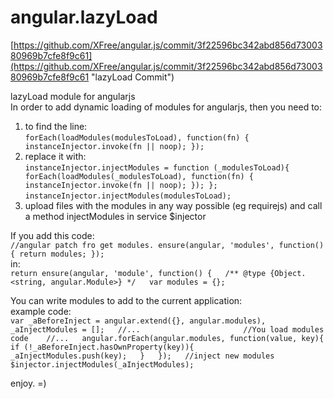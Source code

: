 angular.lazyLoad
================
  
[https://github.com/XFree/angular.js/commit/3f22596bc342abd856d7300380969b7cfe8f9c61](https://github.com/XFree/angular.js/commit/3f22596bc342abd856d7300380969b7cfe8f9c61 "lazyLoad Commit")


lazyLoad module for angularjs  
In order to add dynamic loading of modules for angularjs, then you need to:   

1. to find the line:  
  `forEach(loadModules(modulesToLoad), function(fn) { instanceInjector.invoke(fn || noop); });`
2. replace it with:  
  `instanceInjector.injectModules = function (_modulesToLoad){
    forEach(loadModules(_modulesToLoad), function(fn) { instanceInjector.invoke(fn || noop); });
  };`  
  `instanceInjector.injectModules(modulesToLoad);`  
3. upload files with the modules in any way possible (eg requirejs) and call a method injectModules in service $injector

If you add this code:  
 `//angular patch fro get modules.
     ensure(angular, 'modules', function(){
        return modules;
     });`  
in:       
 `return ensure(angular, 'module', function() {  
 /** @type {Object.<string, angular.Module>} */  
    var modules = {};`  
        
You can write modules to add to the current application:  
 example code:  
 `var _aBeforeInject = angular.extend({}, angular.modules),  
     _aInjectModules = [];  
 //...                      
 //You load modules code   
 //...  
 angular.forEach(angular.modules, function(value, key){  
    if (!_aBeforeInject.hasOwnProperty(key)){          
      _aInjectModules.push(key);  
    }  
 });  
 //inject new modules  
 $injector.injectModules(_aInjectModules);`  
 
enjoy.  =)  


